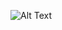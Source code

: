 ![Alt Text](https://media1.giphy.com/media/v1.Y2lkPTc5MGI3NjExMDBjdDNsZGEzNG1kNmJudDdsanU2ZWdmdG5lNjV0eWZoNTRhcGwzbCZlcD12MV9pbnRlcm5hbF9naWZfYnlfaWQmY3Q9Zw/kQuOMTeadVK24/giphy.gif)